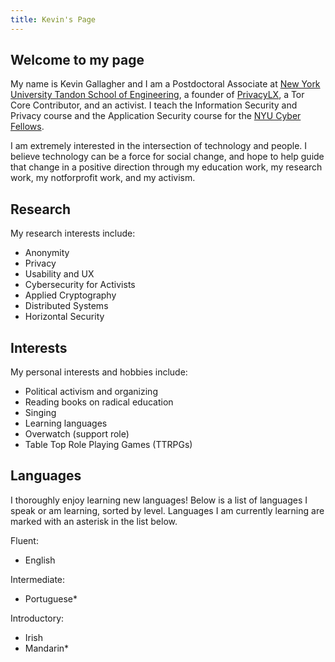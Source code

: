 ```yaml
---
title: Kevin's Page
---
```


## Welcome to my page

My name is Kevin Gallagher and I am a Postdoctoral Associate at 
[New York University Tandon School of Engineering](https://engineering.nyu.edu),
a founder of [PrivacyLX](https://privacylx.org), a Tor Core Contributor, and an
activist. I teach the Information Security and Privacy course and the 
Application Security course for the
[NYU Cyber Fellows](https://engineering.nyu.edu/academics/programs/cybersecurity-ms-online/nyu-cyber-fellows).

I am extremely interested in the intersection of technology and people. I
believe technology can be a force for social change, and hope to help guide that
change in a positive direction through my education work, my research work, my
notforprofit work, and my activism.

## Research

My research interests include:

* Anonymity
* Privacy
* Usability and UX
* Cybersecurity for Activists
* Applied Cryptography
* Distributed Systems
* Horizontal Security

## Interests

My personal interests and hobbies include:

* Political activism and organizing
* Reading books on radical education
* Singing
* Learning languages
* Overwatch (support role)
* Table Top Role Playing Games (TTRPGs)

## Languages

I thoroughly enjoy learning new languages! Below is a list of languages I speak
or am learning, sorted by level. Languages I am currently learning are marked
with an asterisk in the list below.

Fluent:

* English

Intermediate:

* Portuguese\*

Introductory:

* Irish
* Mandarin\*
